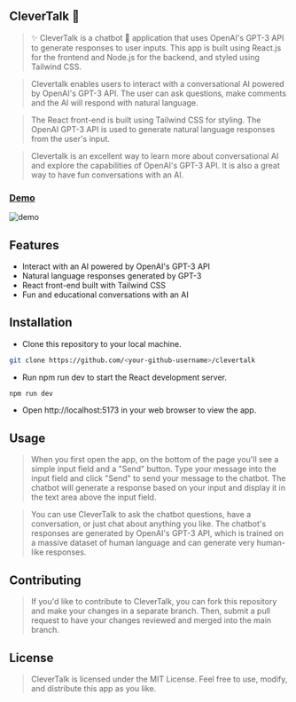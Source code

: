 ## CleverTalk 🤖

> ✨ CleverTalk is a chatbot 🤖 application that uses OpenAI's GPT-3 API to generate responses to user inputs. This app is built using React.js for the frontend and Node.js for the backend, and styled using Tailwind CSS.

> Clevertalk enables users to interact with a conversational AI powered by OpenAI's GPT-3 API. The user can ask questions, make comments and the AI will respond with natural language.

> The React front-end is built using Tailwind CSS for styling. The OpenAI GPT-3 API is used to generate natural language responses from the user's input.

> Clevertalk is an excellent way to learn more about conversational AI and explore the capabilities of OpenAI's GPT-3 API. It is also a great way to have fun conversations with an AI.

### [Demo](https://clevertalk.vervel.app)

![demo](https://res.cloudinary.com/fisayomithesedays/image/upload/v1682307057/samples/Portfolio/Screenshot_180_nqbqmi.png)


## Features

- Interact with an AI powered by OpenAI's GPT-3 API
- Natural language responses generated by GPT-3
- React front-end built with Tailwind CSS
- Fun and educational conversations with an AI

## Installation

- Clone this repository to your local machine.

```bash
git clone https://github.com/<your-github-username>/clevertalk
```

- Run npm run dev to start the React development server.

```bash
npm run dev
```

- Open http://localhost:5173 in your web browser to view the app.

## Usage

> When you first open the app, on the bottom of the page you'll see a simple input field and a "Send" button. Type your message into the input field and click "Send" to send your message to the chatbot. The chatbot will generate a response based on your input and display it in the text area above the input field.

> You can use CleverTalk to ask the chatbot questions, have a conversation, or just chat about anything you like. The chatbot's responses are generated by OpenAI's GPT-3 API, which is trained on a massive dataset of human language and can generate very human-like responses.

## Contributing

> If you'd like to contribute to CleverTalk, you can fork this repository and make your changes in a separate branch. Then, submit a pull request to have your changes reviewed and merged into the main branch.

## License

> CleverTalk is licensed under the MIT License. Feel free to use, modify, and distribute this app as you like.
